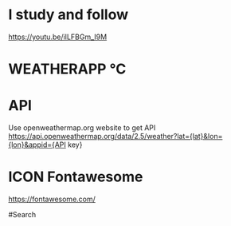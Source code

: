 # I study and follow
https://youtu.be/iILFBGm_I9M
 
# WEATHERAPP  ℃
# API
Use openweathermap.org website to get API
</br>
https://api.openweathermap.org/data/2.5/weather?lat={lat}&lon={lon}&appid={API key}
# ICON Fontawesome
https://fontawesome.com/
</br>
<script src="https://kit.fontawesome.com/ba9bc6bfc7.js" crossorigin="anonymous"></script>

#Search
